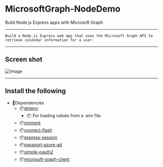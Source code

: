 # MicrosoftGraph-NodeDemo
Build Node.js Express apps with Microsoft Graph
***
`
Build a Node.js Express web app that uses the Microsoft Graph API to retrieve calendar information for a user.
 `
 ***
## Screen shot
![image](https://user-images.githubusercontent.com/19554935/52538582-5e9dc480-2d42-11e9-9f32-0ef9701cfd05.png)
***
## Install the following

- 🚀Dependencies
  - 📦[dotenv](https://github.com/motdotla/dotenv)
    - 📦 For loading values from a .env file.
  - 📦[moment](https://github.com/moment/moment/)
  - 📦[connect-flash](https://github.com/jaredhanson/connect-flash)
  - 📦[express-session](https://github.com/expressjs/session)
  - 📦[passport-azure-ad](https://github.com/AzureAD/passport-azure-ad)
  - 📦[simple-oauth2](https://github.com/lelylan/simple-oauth2)
  - 📦[microsoft-graph-client](https://github.com/microsoftgraph/msgraph-sdk-javascript)
